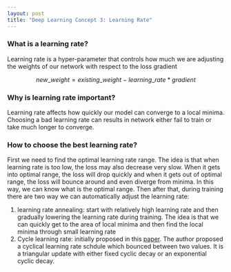 ```yaml
---
layout: post
title: "Deep Learning Concept 3: Learning Rate"
---
```


### What is a learning rate?
Learning rate is a hyper-parameter that controls how much we are adjusting the weights of our network with respect to the loss gradient

$$new\_weight = existing\_weight - learning\_rate * gradient$$

### Why is learning rate important?
Learning rate affects how quickly our model can converge to a local minima. Choosing a bad learning rate can results in network either fail to train or take much longer to converge.

### How to choose the best learning rate?
First we need to find the optimal learning rate range. The idea is that when learning rate is too low, the loss may also decrease very slow. When it gets into optimal range, the loss will drop quickly and when it gets out of optimal range, the loss will bounce around and even diverge from minima. In this way, we can know what is the optimal range.
Then after that, during training there are two way we can automatically adjust the learning rate:
1. learning rate annealing: start with relatively high learning rate and then gradually lowering the learning rate during training. The idea is that we can quickly get to the area of local minima and then find the local minima through small learning rate
2. Cycle learning rate: initially proposed in this [paper](https://arxiv.org/abs/1506.01186). The author proposed a cyclical learning rate schdule which bounced between two values. It is a triangular update with either fixed cyclic decay or an exponential cyclic decay.

